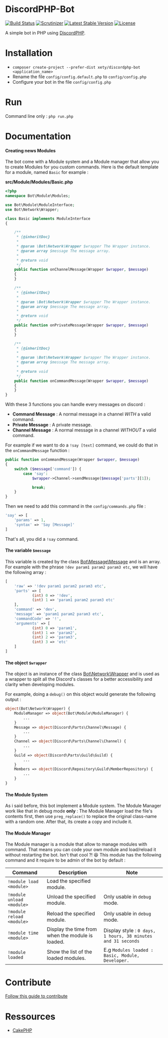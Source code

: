 # DiscordPHP-Bot

[![Build Status](https://img.shields.io/travis/Xety/DiscordPHP-Bot.svg?style=flat-square)](https://travis-ci.org/Xety/DiscordPHP-Bot)
[![Scrutinizer](https://img.shields.io/scrutinizer/g/Xety/DiscordPHP-Bot.svg?style=flat-square)](https://scrutinizer-ci.com/g/Xety/DiscordPHP-Bot)
[![Latest Stable Version](https://img.shields.io/packagist/v/Xety/DiscordPHP-Bot.svg?style=flat-square)](https://packagist.org/packages/xety/discordphp-bot)
[![License](https://img.shields.io/badge/license-MIT-brightgreen.svg?style=flat-square)](https://packagist.org/packages/xety/discordphp-bot)

A simple bot in PHP using [DiscordPHP](https://github.com/teamreflex/DiscordPHP).

# Installation
 * `composer create-project --prefer-dist xety/discordphp-bot <application_name>`
 * Rename the file `config/config.default.php` to `config/config.php`
 * Configure your bot in the file `config/config.php`

# Run
Command line only : `php run.php`

# Documentation
#### Creating news Modules
The bot come with a Module system and a Module manager that allow you to create Modules for you custom commands.
Here is the default template for a module, named `Basic` for example :

**src/Module/Modules/Basic.php**
```php
<?php
namespace Bot\Module\Modules;

use Bot\Module\ModuleInterface;
use Bot\Network\Wrapper;

class Basic implements ModuleInterface
{

    /**
     * {@inheritDoc}
     *
     * @param \Bot\Network\Wrapper $wrapper The Wrapper instance.
     * @param array $message The message array.
     *
     * @return void
     */
    public function onChannelMessage(Wrapper $wrapper, $message)
    {
    }

    /**
     * {@inheritDoc}
     *
     * @param \Bot\Network\Wrapper $wrapper The Wrapper instance.
     * @param array $message The message array.
     *
     * @return void
     */
    public function onPrivateMessage(Wrapper $wrapper, $message)
    {
    }

    /**
     * {@inheritDoc}
     *
     * @param \Bot\Network\Wrapper $wrapper The Wrapper instance.
     * @param array $message The message array.
     *
     * @return void
     */
    public function onCommandMessage(Wrapper $wrapper, $message)
    {
    }
}
```
With these 3 functions you can handle every messages on discord :
* **Command Message** : A normal message in a channel *WITH* a valid command.
* **Private Message** : A private message.
* **Channel Message** : A normal message in a channel *WITHOUT* a valid command.

For example if we want to do a `!say [text]` command, we could do that in the `onCommandMessage` function :
```php
public function onCommandMessage(Wrapper $wrapper, $message)
{
    switch ($message['command']) {
        case 'say':
            $wrapper->Channel->sendMessage($message['parts'][1]);

            break;
    }
}
```
Then we need to add this command in the `config/commands.php` file :
```php
'say' => [
    'params' => 1,
    'syntax' => 'Say [Message]'
]
```

That's all, you did a `!say` command.

#### The variable `$message`
This variable is created by the class [Bot\Message\Message](https://github.com/Xety/DiscordPHP-Bot/blob/master/src/Message/Message.php) and is an array.
For example with the phrase `!dev param1 param2 param3 etc`, we will have the following array :
```php
[
    'raw' => '!dev param1 param2 param3 etc',
    'parts' => [
            (int) 0 => '!dev',
            (int) 1 => 'param1 param2 param3 etc'
    ],
    'command' => 'dev',
    'message' => 'param1 param2 param3 etc',
    'commandCode' => '!',
    'arguments' => [
            (int) 0 => 'param1',
            (int) 1 => 'param2',
            (int) 2 => 'param3',
            (int) 3 => 'etc'
    ]
]
```

#### The object `$wrapper`
The object is an instance of the class [Bot\Network\Wrapper](https://github.com/Xety/DiscordPHP-Bot/blob/master/src/Network/Wrapper.php) and is used as a wrapper to split all the Discord's classes for a better accessibility and clarity when developing modules.

For example, doing a `debug()` on this object would generate the following output :
```php
object(Bot\Network\Wrapper) {
    ModuleManager => object(Bot\Module\ModuleManager) {
        ...
    }
    Message => object(Discord\Parts\Channel\Message) {
        ...
    }
    Channel => object(Discord\Parts\Channel\Channel) {
        ...
    }
    Guild => object(Discord\Parts\Guild\Guild) {
        ...
    }
    Members => object(Discord\Repository\Guild\MemberRepository) {
        ...
    }
}
```

#### The Module System
As i said before, this bot implement a Module system. The Module Manager work like that in debug mode **only** :
The Module Manager load the file's contents first, then use `preg_replace()` to replace the original class-name with a random one. After that, its create a copy and include it.

#### The Module Manager
The Module manager is a module that allow to manage modules with command. That means you can code your own module and load/reload it without restarting the bot. Isn't that cool ?! :laughing:
This module has the following command and it require to be admin of the bot by default :

|Command|Description|Note|
|------|-------|-------|
|`!module load <module>`|Load the specified module.||
|`!module unload <module>`|Unload the specified module.|Only usable in `debug` mode.|
|`!module reload <module>`|Reload the specified module.|Only usable in `debug` mode.|
|`!module time <module>`|Display the time from when the module is loaded.|Display style : `0 days, 1 hours, 38 minutes and 31 seconds`|
|`!module loaded`|Show the list of the loaded modules.|E.g `Modules loaded : Basic, Module, Developer.`|

# Contribute
[Follow this guide to contribute](https://github.com/Xety/DiscordPHP-Bot/blob/master/CONTRIBUTING.md)

# Ressources
* [CakePHP](https://github.com/cakephp/cakephp)
